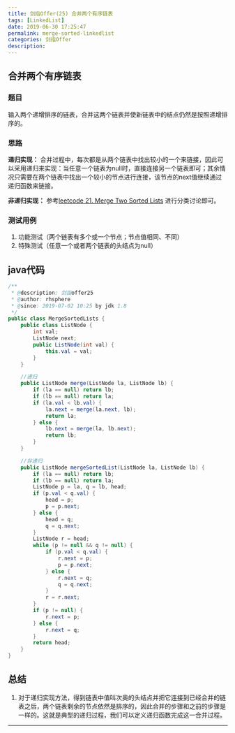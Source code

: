 ```yaml
---
title: 剑指Offer(25) 合并两个有序链表
tags: [LinkedList]
date: 2019-06-30 17:25:47
permalink: merge-sorted-linkedlist
categories: 剑指Offer
description:
---
```

<p class="description"></p>


<!-- more -->

## 合并两个有序链表

### 题目
输入两个递增排序的链表，合并这两个链表并使新链表中的结点仍然是按照递增排序的。

### 思路
**递归实现：** 合并过程中，每次都是从两个链表中找出较小的一个来链接，因此可以采用递归来实现：当任意一个链表为null时，直接连接另一个链表即可；其余情况只需要在两个链表中找出一个较小的节点进行连接，该节点的next值继续通过递归函数来链接。



**非递归实现：** 参考[leetcode 21. Merge Two Sorted Lists](https://blogs.rhsphere.com/leetcode/2019/05/27/21.html)  进行分类讨论即可。

### 测试用例
1. 功能测试（两个链表有多个或一个节点；节点值相同、不同）
2. 特殊测试（任意一个或者两个链表的头结点为null）

## java代码

```java
/**
 * @description: 剑指offer25
 * @author: rhsphere
 * @since: 2019-07-02 10:25 by jdk 1.8
 */
public class MergeSortedLists {
	public class ListNode {
		int val;
		ListNode next;
		public ListNode(int val) {
			this.val = val;
		}
	}

	//递归
	public ListNode merge(ListNode la, ListNode lb) {
		if (la == null) return lb;
		if (lb == null) return la;
		if (la.val < lb.val) {
			la.next = merge(la.next, lb);
			return la;
		} else {
			lb.next = merge(la, lb.next);
			return lb;
		}
	}

	//非递归
	public ListNode mergeSortedList(ListNode la, ListNode lb) {
		if (la == null) return lb;
		if (lb == null) return la;
		ListNode p = la, q = lb, head;
		if (p.val < q.val) {
			head = p;
			p = p.next;
		} else {
			head = q;
			q = q.next;
		}
		ListNode r = head;
		while (p != null && q != null) {
			if (p.val < q.val) {
				r.next = p;
				p = p.next;
			} else {
				r.next = q;
				q = q.next;
			}
			r = r.next;
		}
		if (p != null) {
			r.next = p;
		} else {
			r.next = q;
		}
		return head;
	}
}

```

## 总结
1. 对于递归实现方法，得到链表中值叫次奥的头结点并把它连接到已经合并的链表之后，两个链表剩余的节点依然是排序的，因此合并的步骤和之前的步骤是一样的。这就是典型的递归过程，我们可以定义递归函数完成这一合并过程。


<hr />